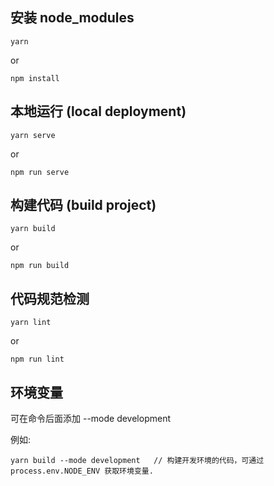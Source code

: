 ## 安装 node_modules  
```
yarn
```  
or
```
npm install
```  

## 本地运行 (local deployment)
```       
yarn serve
```  
or  
```
npm run serve
```  

## 构建代码  (build project)
```  
yarn build
```  
or  
```
npm run build
```

## 代码规范检测
```
yarn lint
```  
or  
```
npm run lint
```  

## 环境变量
可在命令后面添加 --mode development

例如:
```
yarn build --mode development   // 构建开发环境的代码，可通过 process.env.NODE_ENV 获取环境变量.
```